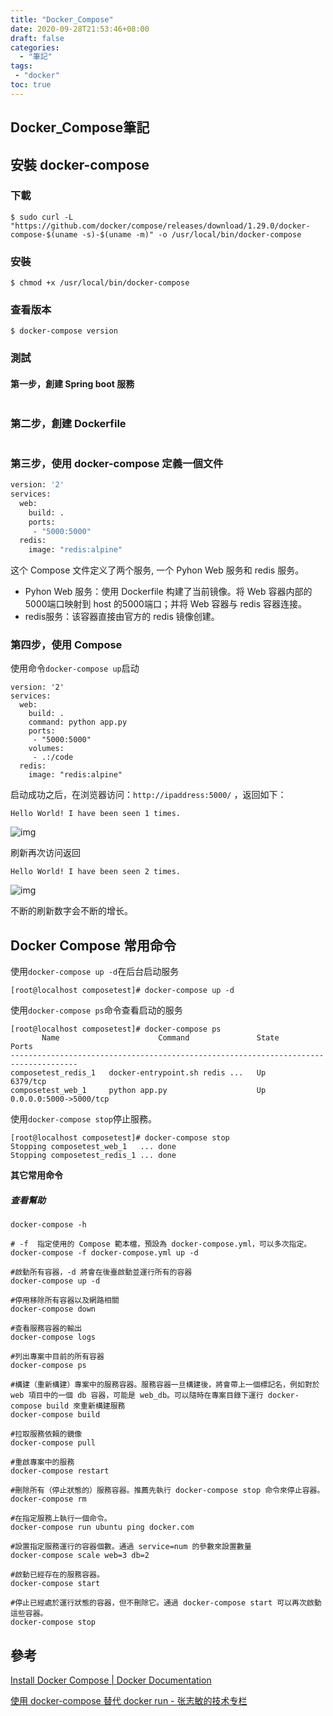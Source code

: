 ```yaml
---
title: "Docker_Compose"
date: 2020-09-28T21:53:46+08:00
draft: false
categories:
  - "筆記"
tags:
 - "docker"
toc: true
---
```


## Docker_Compose筆記
<!--more-->



## 安裝 docker-compose

### 下載

```shell
$ sudo curl -L "https://github.com/docker/compose/releases/download/1.29.0/docker-compose-$(uname -s)-$(uname -m)" -o /usr/local/bin/docker-compose
```

### 安裝

```shell
$ chmod +x /usr/local/bin/docker-compose
```

### 查看版本

````shell
$ docker-compose version
````

### 測試

#### 第一步，創建 Spring boot 服務

```

```

### 第二步，創建 Dockerfile

```dockerfile

```

### 第三步，使用 docker-compose 定義一個文件


```dockerfile
version: '2'
services:
  web:
    build: .
    ports:
     - "5000:5000"
  redis:
    image: "redis:alpine"
```

这个 Compose 文件定义了两个服务, 一个 Pyhon Web 服务和 redis 服务。

- Pyhon Web 服务：使用 Dockerfile 构建了当前镜像。将 Web 容器内部的5000端口映射到 host 的5000端口；并将 Web 容器与 redis 容器连接。
- redis服务：该容器直接由官方的 redis 镜像创建。

### 第四步，使用 Compose 

使用命令`docker-compose up`启动

```
version: '2'
services:
  web:
    build: .
    command: python app.py
    ports:
     - "5000:5000"
    volumes:
     - .:/code
  redis:
    image: "redis:alpine"
```

启动成功之后，在浏览器访问：`http://ipaddress:5000/` ，返回如下：

```
Hello World! I have been seen 1 times.
```

![img](http://favorites.ren/assets/images/2018/docker/quick-hello-world-1.png)

刷新再次访问返回

```
Hello World! I have been seen 2 times.
```

![img](http://favorites.ren/assets/images/2018/docker/quick-hello-world-2.png)

不断的刷新数字会不断的增长。

## Docker Compose 常用命令

使用`docker-compose up -d`在后台启动服务

```
[root@localhost composetest]# docker-compose up -d
```

使用`docker-compose ps`命令查看启动的服务

```
[root@localhost composetest]# docker-compose ps
       Name                      Command               State           Ports         
-------------------------------------------------------------------------------------
composetest_redis_1   docker-entrypoint.sh redis ...   Up      6379/tcp              
composetest_web_1     python app.py                    Up      0.0.0.0:5000->5000/tcp
```

使用`docker-compose stop`停止服務。

```
[root@localhost composetest]# docker-compose stop
Stopping composetest_web_1   ... done
Stopping composetest_redis_1 ... done
```

**其它常用命令**

##### 查看幫助
```
docker-compose -h
```


```
# -f  指定使用的 Compose 範本檔，預設為 docker-compose.yml，可以多次指定。
docker-compose -f docker-compose.yml up -d 

#啟動所有容器，-d 將會在後臺啟動並運行所有的容器
docker-compose up -d

#停用移除所有容器以及網路相關
docker-compose down

#查看服務容器的輸出
docker-compose logs

#列出專案中目前的所有容器
docker-compose ps

#構建（重新構建）專案中的服務容器。服務容器一旦構建後，將會帶上一個標記名，例如對於 web 項目中的一個 db 容器，可能是 web_db。可以隨時在專案目錄下運行 docker-compose build 來重新構建服務
docker-compose build

#拉取服務依賴的鏡像
docker-compose pull

#重啟專案中的服務
docker-compose restart

#刪除所有（停止狀態的）服務容器。推薦先執行 docker-compose stop 命令來停止容器。
docker-compose rm 

#在指定服務上執行一個命令。
docker-compose run ubuntu ping docker.com

#設置指定服務運行的容器個數。通過 service=num 的參數來設置數量
docker-compose scale web=3 db=2

#啟動已經存在的服務容器。
docker-compose start

#停止已經處於運行狀態的容器，但不刪除它。通過 docker-compose start 可以再次啟動這些容器。
docker-compose stop

```



## 參考


[Install Docker Compose | Docker Documentation](https://docs.docker.com/compose/install/)

[使用 docker-compose 替代 docker run - 张志敏的技术专栏](https://beginor.github.io/2017/06/08/use-compose-instead-of-run.html)

